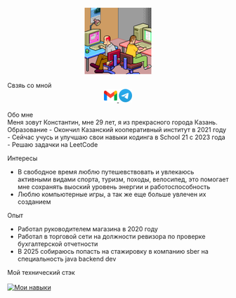 <p align="center">
  <img src="Gif/SOrD.gif" alt="гифка" width="30%"/>
</p> 
Свзяь со мной
<div style="text-align: center;">
  <a href="mailto:konstantin.ohotnikov29091995@gmail.com">
    <img src="Gif/gamil.png" alt="Gmail" width="30"/>
  </a>
  <a href="https://t.me/konstantin695">
    <img src="Gif/telegramm.png" alt="Telegram" width="30"/>
  </a>
</div>
<br>
Обо мне <br>
Меня зовут Константин, мне 29 лет, я из прекрасного города Казань.
Образование
- Окончил Казанский кооперативный институт в 2021 году
- Сейчас учусь и улучшаю свои навыки кодинга в School 21 с 2023 года
- Решаю задачки на LeetCode<br>

Интересы
- В свободное время люблю путешевствовать и увлекаюсь активными видами спорта, туризм, походы, велосипед, это помогает мне сохранять выоский уровень энергии и работоспособность
- Люблю компьютерные игры, а так же еще больше увлечен их созданием<br>

Опыт
- Работал руководителем магазина в 2020 году
- Работал в торговой сети на должности ревизора по проверке бухгалтерской отчетности
- В 2025 собираюсь попасть на стажировку в компанию sber на специальность java backend dev<br>

Мой технический стэк<br>
<br>
[![Мои навыки](https://skillicons.dev/icons?i=java,spring,linux,idea,postgres,docker,git)](https://skillicons.dev)

